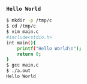 ### `Hello World`

```bash
$ mkdir -p /tmp/c
$ cd /tmp/c
$ vim main.c
#include<stdio.h>
int main(){
	printf("Hello World\n");
	return 0;
}
$ gcc main.c
$ ./a.out
Hello World
```

